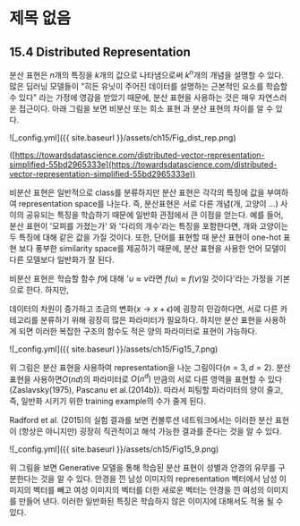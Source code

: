 # 제목 없음

## 15.4 Distributed Representation

분산 표현은 $n$개의 특징을 $k$개의 값으로 나타냄으로써 $k^n$개의 개념을 설명할 수 있다. 많은 딥러닝 모델들이 "히든 유닛이 주어진 데이터를 설명하는 근본적인 요소를 학습할 수 있다" 라는 가정에 영감을 받았기 때문에, 분산 표현을 사용하는 것은 매우 자연스러운 접근이다. 아래 그림을 보면 비분산 또는 희소 표현 과 분산 표현의 차이를 알 수 있다.

![_config.yml]({{ site.baseurl }}/assets/ch15/Fig_dist_rep.png)

([https://towardsdatascience.com/distributed-vector-representation-simplified-55bd2965333e](https://towardsdatascience.com/distributed-vector-representation-simplified-55bd2965333e))

비분산 표현은 일반적으로 class를 분류하지만 분산 표현은 각각의 특징에 값을 부여하여 representation space를 나눈다. 즉, 분산표현은 서로 다른 개념(개, 고양이 ...) 사이의 공유되는 특징을 학습하기 때문에 일반화 관점에서 큰 이점을 얻는다. 예를 들어, 분산 표현이 '모피를 가졌는가' 와 '다리의 개수'라는 특징을 포함한다면, 개와 고양이는 두 특징에 대해 같은 값을 가질 것이다. 또한, 단어를 표현할 때 분산 표현이 one-hot 표현 보다 풍부한 similarity space를 제공하기 때문에, 분산 표현을 사용한 언어 모델이 다른 모델보다 일반화가 잘 된다.

비분산 표현은 학습할 함수 $f$에 대해 '$u\approx v$라면 $f(u)\approx f(v)$일 것이다'라는 가정을 기본으로 한다. 하지만, 

데이터의 차원이 증가하고 조금의 변화($x \rightarrow x+\epsilon$)에 굉장히 민감하다면, 서로 다른 카테고리를 분류하기 위해 굉장히 많은 파라미터가 필요하다. 하지만 분산 표현을 사용하게 되면 이러한 복잡한 구조의 함수도 적은 양의 파라미터로 표현이 가능하다.

![_config.yml]({{ site.baseurl }}/assets/ch15/Fig15_7.png)

위 그림은 분산 표현을 사용하여 representation을 나눈 그림이다($n=3, d=2$). 분산 표현을 사용하면$O(nd)$의 파라미터로 $O(n^d)$ 만큼의 서로 다른 영역을 표현할 수 있다(Zaslavsky(1975), Pascanu et al.(2014b)). 따라서 피팅할 파라미터의 양이 줄고, 즉, 일반화 시키기 위한 training example의 수가 줄게 된다.

Radford et al. (2015)의 실험 결과를 보면 컨볼루션 네트워크에서는 이러한 분산 표현이 (항상은 아니지만) 굉장히 직관적이고 해석 가능한 결과를 준다는 것을 알 수 있다.

![_config.yml]({{ site.baseurl }}/assets/ch15/Fig15_9.png)

위 그림을 보면 Generative 모델을 통해 학습된 분산 표현이 성별과 안경의 유무를 구분한다는 것을 알 수 있다. 안경을 낀 남성 이미지의 representation 벡터에서 남성 이미지의 벡터를 빼고 여성 이미지의 벡터를 더한 새로운 벡터는 안경을 낀 여성의 이미지를 만들어 낸다. 이러한 일반화된 특징은 학습하지 않은 이미지에 대해서도 적용 될 수 있다.